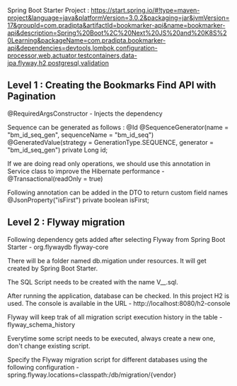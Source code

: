 Spring Boot Starter Project :
https://start.spring.io/#!type=maven-project&language=java&platformVersion=3.0.2&packaging=jar&jvmVersion=17&groupId=com.pradipta&artifactId=bookmarker-api&name=bookmarker-api&description=Spring%20Boot%2C%20Next%20JS%20and%20K8S%20Learning&packageName=com.pradipta.bookmarker-api&dependencies=devtools,lombok,configuration-processor,web,actuator,testcontainers,data-jpa,flyway,h2,postgresql,validation

Level 1 : Creating the Bookmarks Find API with Pagination
--------------------------------------------------------
@RequiredArgsConstructor - Injects the dependency

Sequence can be generated as follows :
@Id
@SequenceGenerator(name = "bm_id_seq_gen", sequenceName = "bm_id_seq")
@GeneratedValue(strategy = GenerationType.SEQUENCE, generator = "bm_id_seq_gen")
private Long id;

If we are doing read only operations, we should use this annotation in Service class to improve
the Hibernate performance -
@Transactional(readOnly = true)

Following annotation can be added in the DTO to return custom field names
@JsonProperty("isFirst")
private boolean isFirst;


Level 2 : Flyway migration
--------------------------
Following dependency gets added after selecting Flyway from Spring Boot Starter -
<dependency>
<groupId>org.flywaydb</groupId>
<artifactId>flyway-core</artifactId>
</dependency>

There will be a folder named db.migation under resources. It will get created by Spring Boot Starter.

The SQL Script needs to be created with the name V<Version>__<name>.sql.

After running the application, database can be checked. In this project H2 is used.
The console is available in the URL - http://localhost:8080/h2-console

Flyway will keep trak of all migration script execution history in the table - flyway_schema_history

Everytime some script needs to be executed, always create a new one, don't change existing script.

Specify the Flyway migration script for different databases using the following configuration -
spring.flyway.locations=classpath:/db/migration/{vendor}
